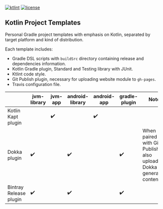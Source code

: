 [![ktlint](https://img.shields.io/badge/code%20style-%E2%9D%A4-FF4081.svg)](https://ktlint.github.io/)
[![license](https://img.shields.io/github/license/hendraanggrian/library)](http://www.apache.org/licenses/LICENSE-2.0)

Kotlin Project Templates
------------------------
Personal Gradle project templates with emphasis on Kotlin, separated by target platform and kind of distribution.

Each template includes:
* Gradle DSL scripts with `buildSrc` directory containing release and dependencies information.
* Kotlin Gradle plugin, Standard and Testing library with JUnit.
* Ktlint code style.
* Git Publish plugin, necessary for uploading website module to `gh-pages`.
* Travis configuration file.

|  | jvm-library | jvm-app | android-library | android-app | gradle-plugin | Note |
|------------------------|--------------------|--------------------|--------------------|--------------------|--------------------|---------------------------------------------------------------------|
| Kotlin Kapt plugin |  | :heavy_check_mark: |  | :heavy_check_mark: |  |  |
| Dokka plugin | :heavy_check_mark: |  | :heavy_check_mark: |  | :heavy_check_mark: | When paired with Git Publish, also uploads Dokka generated content. |
| Bintray Release plugin | :heavy_check_mark: |  | :heavy_check_mark: |  | :heavy_check_mark: |  |
